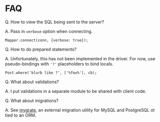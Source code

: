 # FAQ

Q. How to view the SQL being sent to the server?

A. Pass in `verbose` option when connecting.

    Mapper.connect(conn, {verbose: true});


Q. How to do prepared statements?

A. Unfortunately, this has not been implemented in the driver. For now,
   use pseudo-bindings with `'?'` placeholders to bind locals.

    Post.where('blurb like ?', ['%foo%'], cb);


Q. What about validations?

A. I put validations in a separate module to be shared with client code.


Q. What about migrations?

A. See [mygrate](https://github.com/mgutz/mygrate), an external migration
utility for MySQL and PostgreSQL ot tied to an ORM.


